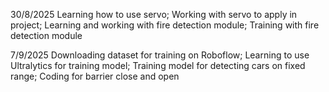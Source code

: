 30/8/2025
Learning how to use servo;
Working with servo to apply in project;
Learning and working with fire detection module;
Training with fire detection module

7/9/2025
Downloading dataset for training on Roboflow;
Learning to use Ultralytics for training model;
Training model for detecting cars on fixed range;
Coding for barrier close and open 

